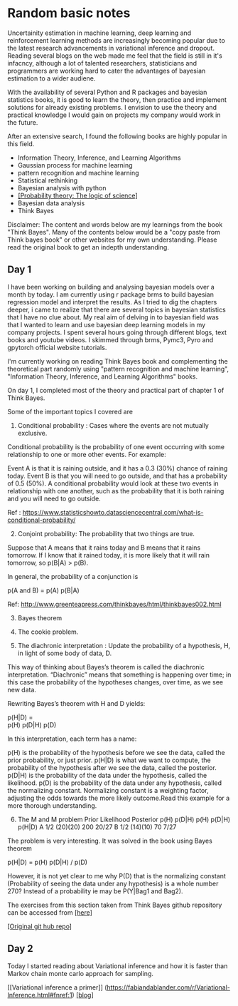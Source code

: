 # Random basic notes



Uncertainity estimation in machine learning, deep learning and reinforcement learning methods are increasingly becoming popular due to the latest research advancements in variational inference and dropout. Reading several blogs on the web made me feel that the field is still in it's infacncy, although a lot of talented researchers, statisticians and programmers are working hard to cater the advantages of bayesian estimation to a wider audiene. 

With the availability of several Python and R packages and bayesian statistics books, it is good to learn the theory, then practice and implement solutions for already existing problems. I envision to use the theory and practical knowledge I would gain on projects my company would work in the future. 

After an extensive search, I found the following books are highly popular in this field. 

* Information Theory, Inference, and Learning Algorithms
* Gaussian process for machine learning
* pattern recognition and machine learning
* Statistical rethinking
* Bayesian analysis with python
* [[Probability theory: The logic of science]](https://github.com/terryum/awesome-deep-learning-papers)
* Bayesian data analysis
* Think Bayes




Disclaimer:  The content and words below are my learnings from the book "Think Bayes". Many of the contents below would be a "copy paste from Think bayes book" or other websites for my own understanding. Please read the original book to get an indepth understanding. 


## Day 1

I have been working on building and analysing bayesian models over a month by today. I am currently using r package brms to build bayesian regression model and interpret the results. As I tried to dig the chapters deeper, i came to realize that there are several topics in bayesian statistics that I have no clue about. My real aim of delving in to bayesian field was that I wanted to learn and use bayesian deep learning models in my company projects. I spent several hours going through different blogs, text books and youtube videos. I skimmed through brms, Pymc3, Pyro and gpytorch official website tutorials. 

I'm currently working on reading Think Bayes book and complementing the theoretical part randomly using "pattern recognition and machine learning", "Information Theory, Inference, and Learning Algorithms" books.

On day 1, I completed most of the theory and practical part of chapter 1 of Think Bayes. 

Some of the important topics I covered are 
1) Conditional probability : Cases where the events are not mutually exclusive. 

Conditional probability is the probability of one event occurring with some relationship to one or more other events. For example:

Event A is that it is raining outside, and it has a 0.3 (30%) chance of raining today.
Event B is that you will need to go outside, and that has a probability of 0.5 (50%).
A conditional probability would look at these two events in relationship with one another, such as the probability that it is both raining and you will need to go outside.

Ref : https://www.statisticshowto.datasciencecentral.com/what-is-conditional-probability/

2) Conjoint probability: The probability that two things are true.

Suppose that A means that it rains today and B means that it rains tomorrow. If I know that it rained today, it is more likely that it will rain tomorrow, so p(B|A) > p(B).

In general, the probability of a conjunction is

p(A  and  B) = p(A) p(B|A) 

Ref: http://www.greenteapress.com/thinkbayes/html/thinkbayes002.html

3) Bayes theorem

4) The cookie problem.

5) The diachronic interpretation : Update the probability of a hypothesis, H, in light of some body of data, D.

This way of thinking about Bayes’s theorem is called the diachronic interpretation. “Diachronic” means that something is happening over time; in this case the probability of the hypotheses changes, over time, as we see new data.

Rewriting Bayes’s theorem with H and D yields:

p(H|D) = 	
p(H) p(D|H)
p(D)
 
In this interpretation, each term has a name:

p(H) is the probability of the hypothesis before we see the data, called the prior probability, or just prior.
p(H|D) is what we want to compute, the probability of the hypothesis after we see the data, called the posterior.
p(D|H) is the probability of the data under the hypothesis, called the likelihood.
p(D) is the probability of the data under any hypothesis, called the normalizing constant. Normalizing constant is a weighting factor, adjusting the odds towards the more likely outcome.Read this example for a more thorough understanding. 


6) The M and M problem
 	Prior	Likelihood	 	Posterior
 	p(H)	p(D|H)	p(H) p(D|H)	p(H|D)
A	1/2	(20)(20)	200	20/27
B	1/2	(14)(10)	70	7/27


The problem is very interesting. It was solved in the book using Bayes theorem 

p(H|D) = p(H) p(D|H) / p(D)

However, it is not yet clear to me why P(D) that is the normalizing constant (Probability of seeing the data under any hypothesis) is a whole number 270? Instead of a probability ie may be P(Y|Bag1 and Bag2).

The exercises from this section taken from Think Bayes github repository can be accessed from [[here]](https://github.com/vvrahul11/Bayesian_ml_dl_workout_area/blob/master/stats/day2.ipynb)
 

[[Original git hub repo]](https://github.com/rlabbe/ThinkBayes)

## Day 2

Today I started reading about Variational inference and how it is faster than Markov chain monte carlo approach for sampling. 

[[Variational inference a primer]] (https://fabiandablander.com/r/Variational-Inference.html#fnref:1)
[[blog]](https://www.r-bloggers.com/a-brief-primer-on-variational-inference/)